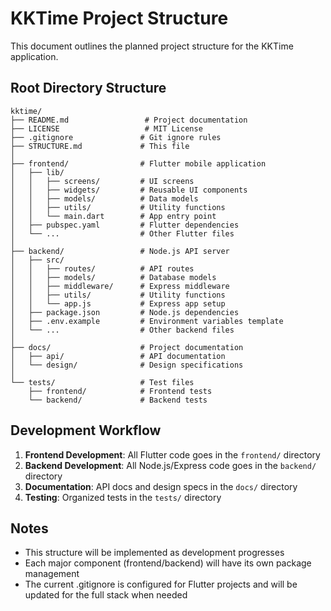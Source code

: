 # KKTime Project Structure

This document outlines the planned project structure for the KKTime application.

## Root Directory Structure

```
kktime/
├── README.md                 # Project documentation
├── LICENSE                   # MIT License
├── .gitignore               # Git ignore rules
├── STRUCTURE.md             # This file
│
├── frontend/                # Flutter mobile application
│   ├── lib/
│   │   ├── screens/         # UI screens
│   │   ├── widgets/         # Reusable UI components
│   │   ├── models/          # Data models
│   │   ├── utils/           # Utility functions
│   │   └── main.dart        # App entry point
│   ├── pubspec.yaml         # Flutter dependencies
│   └── ...                  # Other Flutter files
│
├── backend/                 # Node.js API server
│   ├── src/
│   │   ├── routes/          # API routes
│   │   ├── models/          # Database models
│   │   ├── middleware/      # Express middleware
│   │   ├── utils/           # Utility functions
│   │   └── app.js           # Express app setup
│   ├── package.json         # Node.js dependencies
│   ├── .env.example         # Environment variables template
│   └── ...                  # Other backend files
│
├── docs/                    # Project documentation
│   ├── api/                 # API documentation
│   └── design/              # Design specifications
│
└── tests/                   # Test files
    ├── frontend/            # Frontend tests
    └── backend/             # Backend tests
```

## Development Workflow

1. **Frontend Development**: All Flutter code goes in the `frontend/` directory
2. **Backend Development**: All Node.js/Express code goes in the `backend/` directory  
3. **Documentation**: API docs and design specs in the `docs/` directory
4. **Testing**: Organized tests in the `tests/` directory

## Notes

- This structure will be implemented as development progresses
- Each major component (frontend/backend) will have its own package management
- The current .gitignore is configured for Flutter projects and will be updated for the full stack when needed